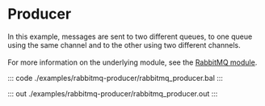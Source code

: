 # Producer

In this example, messages are sent to two different queues,
to one queue using the same channel and to the other using two different channels.<br/><br/>
For more information on the underlying module, 
see the [RabbitMQ module](https://docs.central.ballerina.io/ballerinax/rabbitmq/latest).


::: code ./examples/rabbitmq-producer/rabbitmq_producer.bal :::

::: out ./examples/rabbitmq-producer/rabbitmq_producer.out :::